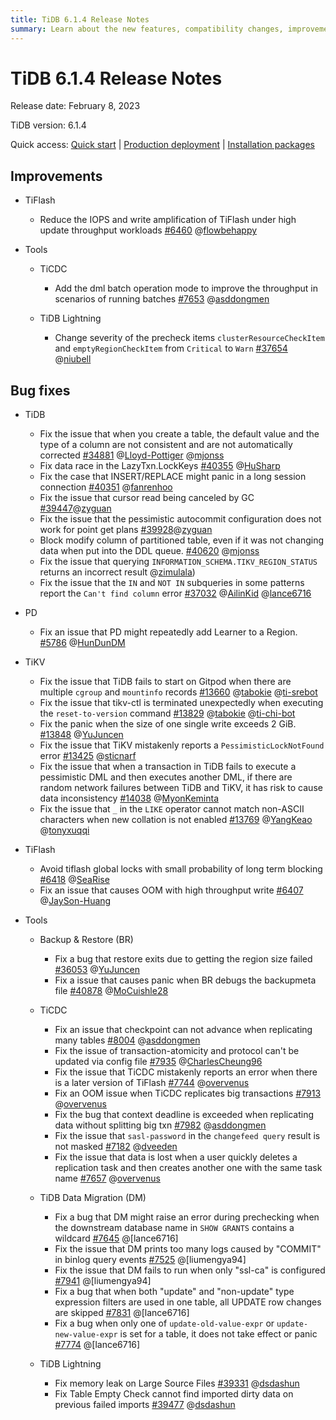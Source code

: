 ```yaml
---
title: TiDB 6.1.4 Release Notes
summary: Learn about the new features, compatibility changes, improvements, and bug fixes in TiDB 6.1.4.
---
```


# TiDB 6.1.4 Release Notes

Release date: February 8, 2023

TiDB version: 6.1.4

Quick access: [Quick start](https://docs.pingcap.com/tidb/v6.1/quick-start-with-tidb) | [Production deployment](https://docs.pingcap.com/tidb/v6.1/production-deployment-using-tiup) | [Installation packages](https://www.pingcap.com/download/?version=v6.1.4#version-list)

## Improvements

- TiFlash

    - Reduce the IOPS and write amplification of TiFlash under high update throughput workloads [#6460](https://github.com/pingcap/tiflash/issues/6460) @[flowbehappy](https://github.com/flowbehappy)

- Tools

    - TiCDC

        - Add the dml batch operation mode to improve the throughput in scenarios of running batches [#7653](https://github.com/pingcap/tiflow/issues/7653) @[asddongmen](https://github.com/asddongmen)

    - TiDB Lightning

        - Change severity of the precheck items `clusterResourceCheckItem` and `emptyRegionCheckItem` from `Critical` to `Warn` [#37654](https://github.com/pingcap/tidb/issues/37654) @[niubell](https://github.com/niubell)

## Bug fixes

+ TiDB

    - Fix the issue that when you create a table, the default value and the type of a column are not consistent and are not automatically corrected [#34881](https://github.com/pingcap/tidb/issues/34881) @[Lloyd-Pottiger](https://github.com/Lloyd-Pottiger) @[mjonss](https://github.com/mjonss)
    - Fix data race in the LazyTxn.LockKeys [#40355](https://github.com/pingcap/tidb/issues/40355) @[HuSharp](https://github.com/HuSharp)
    - Fix the case that INSERT/REPLACE might panic in a long session connection [#40351](https://github.com/pingcap/tidb/issues/40351) @[fanrenhoo](https://github.com/fanrenhoo)
    - Fix the issue that cursor read being canceled by GC [#39447](https://github.com/pingcap/tidb/issues/39447)@[zyguan](https://github.com/zyguan)
    - Fix the issue that the pessimistic autocommit configuration does not work for point get plans [#39928](https://github.com/pingcap/tidb/issues/39928)@[zyguan](https://github.com/zyguan)
    - Block modify column of partitioned table, even if it was not changing data when put into the DDL queue. [#40620](https://github.com/pingcap/tidb/issues/40620) @[mjonss](https://github.com/mjonss)
    - Fix the issue that querying `INFORMATION_SCHEMA.TIKV_REGION_STATUS` returns an incorrect result @[zimulala](https://github.com/zimulala))
    - Fix the issue that the `IN` and `NOT IN` subqueries in some patterns report the `Can't find column` error [#37032](https://github.com/pingcap/tidb/issues/37032) @[AilinKid](https://github.com/AilinKid) @[lance6716](https://github.com/lance6716)

- PD

    - Fix an issue that PD might repeatedly add Learner to a Region. [#5786](https://github.com/tikv/pd/issues/5786) @[HunDunDM](https://github.com/HunDunDM)

+ TiKV

    - Fix the issue that TiDB fails to start on Gitpod when there are multiple `cgroup` and `mountinfo` records [#13660](https://github.com/tikv/tikv/issues/13660) @[tabokie](https://github.com/tabokie) @[ti-srebot](https://github.com/ti-srebot)
    - Fix the issue that tikv-ctl is terminated unexpectedly when executing the `reset-to-version` command [#13829](https://github.com/tikv/tikv/issues/13829) @[tabokie](https://github.com/tabokie) @[ti-chi-bot](https://github.com/ti-chi-bot)
    - Fix the panic when the size of one single write exceeds 2 GiB. [#13848](https://github.com/tikv/tikv/issues/13848) @[YuJuncen](https://github.com/YuJuncen)
    - Fix the issue that TiKV mistakenly reports a `PessimisticLockNotFound` error [#13425](https://github.com/tikv/tikv/issues/13425) @[sticnarf](https://github.com/sticnarf)
    - Fix the issue that when a transaction in TiDB fails to execute a pessimistic DML and then executes another DML, if there are random network failures between TiDB and TiKV, it has risk to cause data inconsistency [#14038](https://github.com/tikv/tikv/issues/14038) @[MyonKeminta](https://github.com/MyonKeminta)
    - Fix the issue that `_` in the `LIKE` operator cannot match non-ASCII characters when new collation is not enabled [#13769](https://github.com/tikv/tikv/issues/13769) @[YangKeao](https://github.com/YangKeao) @[tonyxuqqi](https://github.com/tonyxuqqi)

+ TiFlash

    - Avoid tiflash global locks with small probability of long term blocking [#6418](https://github.com/pingcap/tiflash/issues/6418) @[SeaRise](https://github.com/SeaRise)
    - Fix an issue that causes OOM with high throughput write [#6407](https://github.com/pingcap/tiflash/issues/6407) @[JaySon-Huang](https://github.com/JaySon-Huang)

+ Tools

    + Backup & Restore (BR)

        - Fix a bug that restore exits due to getting the region size failed [#36053](https://github.com/pingcap/tidb/issues/36053) @[YuJuncen](https://github.com/YuJuncen)
        - Fix a issue that causes panic when BR debugs the backupmeta file [#40878](https://github.com/pingcap/tidb/issues/40878) @[MoCuishle28](https://github.com/MoCuishle28)

    + TiCDC

        - Fix an issue that checkpoint can not advance when replicating many tables [#8004](https://github.com/pingcap/tiflow/issues/8004) @[asddongmen](https://github.com/asddongmen)
        - Fix the issue of transaction-atomicity and protocol can't be updated via config file [#7935](https://github.com/pingcap/tiflow/issues/7935) @[CharlesCheung96](https://github.com/CharlesCheung96)
        - Fix the issue that TiCDC mistakenly reports an error when there is a later version of TiFlash [#7744](https://github.com/pingcap/tiflow/issues/7744) @[overvenus](https://github.com/overvenus)
        - Fix an OOM issue when TiCDC replicates big transactions [#7913](https://github.com/pingcap/tiflow/issues/7913) @[overvenus](https://github.com/overvenus)
        - Fix the bug that context deadline is exceeded when replicating data without splitting big txn [#7982](https://github.com/pingcap/tiflow/issues/7982) @[asddongmen](https://github.com/asddongmen)
        - Fix the issue that `sasl-password` in the `changefeed query` result is not masked [#7182](https://github.com/pingcap/tiflow/issues/7182) @[dveeden](https://github.com/dveeden)
        - Fix the issue that data is lost when a user quickly deletes a replication task and then creates another one with the same task name [#7657](https://github.com/pingcap/tiflow/issues/7657) @[overvenus](https://github.com/overvenus)

    + TiDB Data Migration (DM)

        - Fix a bug that DM might raise an error during prechecking when the downstream database name in `SHOW GRANTS` contains a wildcard [#7645](https://github.com/pingcap/tiflow/issues/7645) @[lance6716]
        - Fix the issue that DM prints too many logs caused by "COMMIT" in binlog query events [#7525](https://github.com/pingcap/tiflow/issues/7525) @[liumengya94]
        - Fix the issue that DM fails to run when only "ssl-ca" is configured [#7941](https://github.com/pingcap/tiflow/issues/7941) @[liumengya94]
        - Fix a bug that when both "update" and "non-update" type expression filters are used in one table, all UPDATE row changes are skipped [#7831](https://github.com/pingcap/tiflow/issues/7831) @[lance6716]
        - Fix a bug when only one of `update-old-value-expr` or `update-new-value-expr` is set for a table, it does not take effect or panic [#7774](https://github.com/pingcap/tiflow/issues/7774) @[lance6716]

    + TiDB Lightning

        - Fix memory leak on Large Source Files [#39331](https://github.com/pingcap/tidb/issues/39331) @[dsdashun](https://github.com/dsdashun)
        - Fix Table Empty Check cannot find imported dirty data on previous failed imports [#39477](https://github.com/pingcap/tidb/issues/39477) @[dsdashun](https://github.com/dsdashun)
